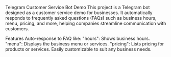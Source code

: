 Telegram Customer Service Bot Demo
This project is a Telegram bot designed as a customer service demo for businesses. It automatically responds to frequently asked questions (FAQs) such as business hours, menu, pricing, and more, helping companies streamline communication with customers.

Features
Auto-response to FAQ like:
"hours": Shows business hours.
"menu": Displays the business menu or services.
"pricing": Lists pricing for products or services.
Easily customizable to suit any business needs.
